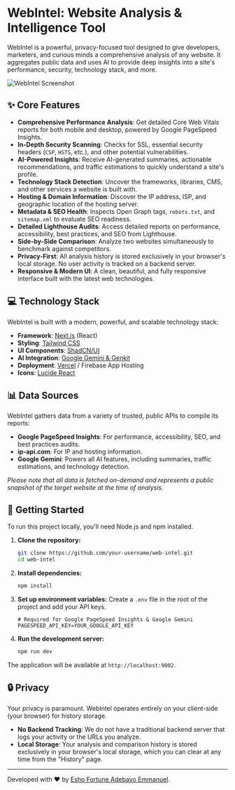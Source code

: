 
# WebIntel: Website Analysis & Intelligence Tool

WebIntel is a powerful, privacy-focused tool designed to give developers, marketers, and curious minds a comprehensive analysis of any website. It aggregates public data and uses AI to provide deep insights into a site's performance, security, technology stack, and more.

![WebIntel Screenshot](https://i.imgur.com/your-screenshot.png) <!-- It's a good idea to add a screenshot of your app! -->

## ✨ Core Features

- **Comprehensive Performance Analysis**: Get detailed Core Web Vitals reports for both mobile and desktop, powered by Google PageSpeed Insights.
- **In-Depth Security Scanning**: Checks for SSL, essential security headers (`CSP`, `HSTS`, etc.), and other potential vulnerabilities.
- **AI-Powered Insights**: Receive AI-generated summaries, actionable recommendations, and traffic estimations to quickly understand a site's profile.
- **Technology Stack Detection**: Uncover the frameworks, libraries, CMS, and other services a website is built with.
- **Hosting & Domain Information**: Discover the IP address, ISP, and geographic location of the hosting server.
- **Metadata & SEO Health**: Inspects Open Graph tags, `robots.txt`, and `sitemap.xml` to evaluate SEO readiness.
- **Detailed Lighthouse Audits**: Access detailed reports on performance, accessibility, best practices, and SEO from Lighthouse.
- **Side-by-Side Comparison**: Analyze two websites simultaneously to benchmark against competitors.
- **Privacy-First**: All analysis history is stored exclusively in your browser's local storage. No user activity is tracked on a backend server.
- **Responsive & Modern UI**: A clean, beautiful, and fully responsive interface built with the latest web technologies.

## 💻 Technology Stack

WebIntel is built with a modern, powerful, and scalable technology stack:

- **Framework**: [Next.js](https://nextjs.org/) (React)
- **Styling**: [Tailwind CSS](https://tailwindcss.com/)
- **UI Components**: [ShadCN/UI](https://ui.shadcn.com/)
- **AI Integration**: [Google Gemini & Genkit](https://firebase.google.com/docs/genkit)
- **Deployment**: [Vercel](https://vercel.com/) / Firebase App Hosting
- **Icons**: [Lucide React](https://lucide.dev/)

## 📊 Data Sources

WebIntel gathers data from a variety of trusted, public APIs to compile its reports:

- **Google PageSpeed Insights**: For performance, accessibility, SEO, and best practices audits.
- **ip-api.com**: For IP and hosting information.
- **Google Gemini**: Powers all AI features, including summaries, traffic estimations, and technology detection.

*Please note that all data is fetched on-demand and represents a public snapshot of the target website at the time of analysis.*

## 🚀 Getting Started

To run this project locally, you'll need Node.js and npm installed.

1.  **Clone the repository:**
    ```bash
    git clone https://github.com/your-username/web-intel.git
    cd web-intel
    ```

2.  **Install dependencies:**
    ```bash
    npm install
    ```

3.  **Set up environment variables:**
    Create a `.env` file in the root of the project and add your API keys.
    ```env
    # Required for Google PageSpeed Insights & Google Gemini
    PAGESPEED_API_KEY=YOUR_GOOGLE_API_KEY
    ```

4.  **Run the development server:**
    ```bash
    npm run dev
    ```

The application will be available at `http://localhost:9002`.

## 🔒 Privacy

Your privacy is paramount. WebIntel operates entirely on your client-side (your browser) for history storage.

- **No Backend Tracking**: We do not have a traditional backend server that logs your activity or the URLs you analyze.
- **Local Storage**: Your analysis and comparison history is stored exclusively in your browser's local storage, which you can clear at any time from the "History" page.

---

Developed with ❤️ by [Esho Fortune Adebayo Emmanuel](https://wa.me/2349167689200).
